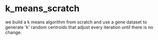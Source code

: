 # k_means_scratch

we build a k means algorithm from scratch and use a gene dataset to generate 'k' random centroids that adjust every iteration until there is no change.  
